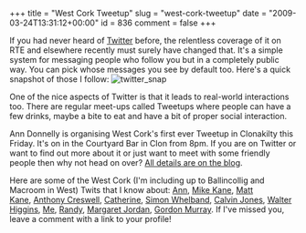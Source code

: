 +++
title = "West Cork Tweetup"
slug = "west-cork-tweetup"
date = "2009-03-24T13:31:12+00:00"
id = 836
comment = false
+++

If you had never heard of [Twitter](http://twitter.com/conoro) before, the relentless coverage of it on RTE and elsewhere recently must surely have changed that. It's a simple system for messaging people who follow you but in a completely public way. You can pick whose messages you see by default too. Here's a quick snapshot of those I follow:
![twitter_snap](https://d1tidq54inel9p.cloudfront.net/wp-content/uploads/2009/03/twitter_snap.jpg "twitter_snap")

One of the nice aspects of Twitter is that it leads to real-world interactions too. There are regular meet-ups called Tweetups where people can have a few drinks, maybe a bite to eat and have a bit of proper social interaction.

Ann Donnelly is organising West Cork's first ever Tweetup in Clonakilty this Friday. It's on in the Courtyard Bar in Clon from 8pm. If you are on Twitter or want to find out more about it or just want to meet with some friendly people then why not head on over? [All details are on the blog](http://seoireland.blogspot.com/2009/03/west-cork-tweet-up-friday-27th-march-in.html).

Here are some of the West Cork (I'm including up to Ballincollig and Macroom in West) Twits that I know about: [Ann](http://twitter.com/omahonydonnelly), [Mike Kane](http://twitter.com/curiousmike), [Matt Kane](http://twitter.com/curiousmatt), [Anthony Creswell](http://twitter.com/ummera), [Catherine](http://twitter.com/manicmammy), [Simon Whelband](http://twitter.com/swhelband), [Calvin Jones](http://twitter.com/calvin141170), [Walter Higgins](http://twitter.com/walter), [Me](http://twitter.com/conoro), [Randy](http://twitter.com/branedy), [Margaret Jordan](http://twitter.com/margaretjordan), [Gordon Murray](http://twitter.com/gortron). If I've missed you, leave a comment with a link to your profile!
